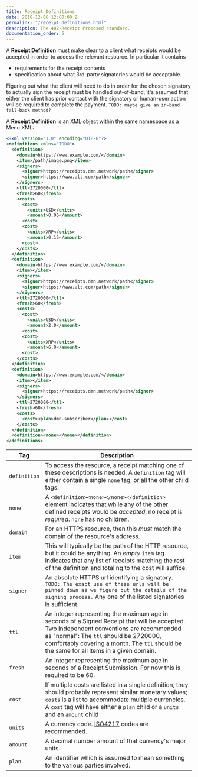 ```yaml
---
title: Receipt Definitions
date: 2018-12-06 12:00:00 Z
permalink: "/receipt_definitions.html"
description: The 402-Receipt Proposed standard.
documentation_order: 5
---
```


A **Receipt Definition** must make clear to a client what receipts would be accepted in order to access the relevant resource. In particular it contains

- requirements for the receipt contents
- specification about what 3rd-party signatories would be acceptable.

Figuring out what the client will need to do in order for the chosen signatory to actually sign the receipt must be handled out-of-band; it's assumed that either the client has prior contact with the signatory or human-user action will be required to complete the payment. `TODO: maybe give an in-band fall-back method?`

A **Receipt Definition** is an XML object within the same namespace as a Menu XML:

```xml
<?xml version="1.0" encoding="UTF-8"?>
<definitions xmlns="TODO">
  <definition>
    <domain>https://www.example.com/</domain>
    <item>/path/image.png</item>
    <signers>
      <signer>https://receipts.dmn.network/path</signer>
      <signer>https://www.alt.com/path</signer>
    </signers>
    <ttl>2720000</ttl>
    <fresh>60</fresh>
    <costs>
      <cost>
        <units>USD</units>
        <amount>0.05</amount>
      <cost>
      <cost>
        <units>XRP</units>
        <amount>0.15</amount>
      <cost>
    </costs>
  </definition>
  <definition>
    <domain>https://www.example.com/</domain>
    <item></item>
    <signers>
      <signer>https://receipts.dmn.network/path</signer>
      <signer>https://www.alt.com/path</signer>
    </signers>
    <ttl>2720000</ttl>
    <fresh>60</fresh>
    <costs>
      <cost>
        <units>USD</units>
        <amount>2.0</amount>
      <cost>
      <cost>
        <units>XRP</units>
        <amount>6.0</amount>
      <cost>
    </costs>
  </definition>
  <definition>
    <domain>https://www.example.com/</domain>
    <item></item>
    <signers>
      <signer>https://receipts.dmn.network/path</signer>
    </signers>
    <ttl>2720000</ttl>
    <fresh>60</fresh>
    <costs>
      <cost><plan>dmn-subscriber</plan></cost>
    </costs>
  </definition>
  <definition><none></none></definition>
</definitions>
```

| Tag | Description |
|---------|-------------|
| `definition` | To access the resource, a receipt matching one of these descriptions is needed. A `definition` tag will either contain a single `none` tag, or all the other child tags. |
| `none` | A `<definition><none></none></definition>` element indicates that while any of the other defined receipts would be _accepted_, no receipt is _required_. `none` has no children. |
| `domain` | For an HTTPS resource, then this _must_ match the domain of the resource's address. |
| `item` | This will typically be the path of the HTTP resource, but it could be anything. An _empty_ `item` tag indicates that any list of receipts matching the rest of the definition and totaling to the cost will suffice. |
| `signer` | An absolute HTTPS url identifying a signatory. `TODO: The exact use of these urls will be pinned down as we figure out the details of the signing process.` Any one of the listed signatories is sufficient. |
| `ttl` | An integer representing the maximum age in seconds of a Signed Receipt that will be accepted. Two independent conventions are recommended as "normal": The `ttl` should be 2720000, comfortably covering a month. The `ttl` should be the same for all items in a given domain. |
| `fresh` | An integer representing the maximum age in seconds of a Receipt Submission. For now this is required to be 60. |
| `cost` | If multiple costs are listed in a single definition, they should probably represent similar monetary values; `costs` is a list to accommodate multiple currencies. A `cost` tag will have either a `plan` child or a `units` and an `amount` child
| `units` | A currency code. [ISO4217](https://en.wikipedia.org/wiki/ISO_4217) codes are recommended. |
| `amount` | A decimal number amount of that currency's major units. |
| `plan` | An identifier which is assumed to mean something to the various parties involved.

